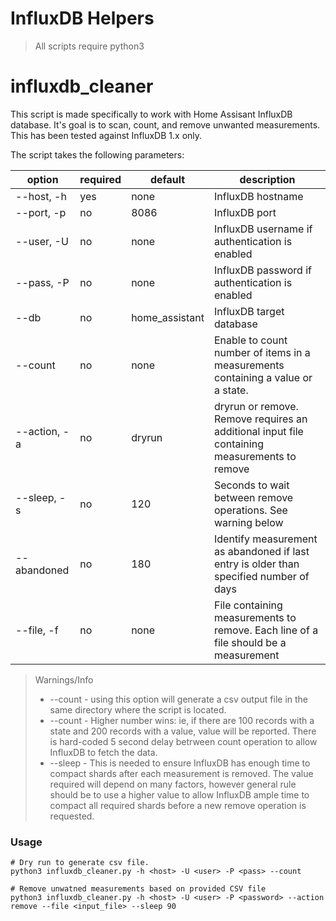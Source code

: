 # InfluxDB Helpers

> All scripts require python3

# influxdb_cleaner
This script is made specifically to work with Home Assisant InfluxDB database. It's goal is to scan, count, and remove unwanted measurements. This has been tested against InfluxDB 1.x only.

The script takes the following parameters:

| option       | required | default        | description                                                                                  |
|--------------|----------|----------------|----------------------------------------------------------------------------------------------|
| --host, -h   | yes      | none           | InfluxDB hostname                                                                            |
| --port, -p   | no       | 8086           | InfluxDB port                                                                                |
| --user, -U   | no       | none           | InfluxDB username if authentication is enabled                                               |
| --pass, -P   | no       | none           | InfluxDB password if authentication is enabled                                               |
| --db         | no       | home_assistant | InfluxDB target database                                                                     |
| --count      | no       | none           | Enable to count number of items in a measurements containing a value or a state.             |
| --action, -a | no       | dryrun         | dryrun or remove. Remove requires an additional input file containing measurements to remove |
| --sleep, -s  | no       | 120            | Seconds to wait between remove operations. See warning below                                 |
| --abandoned  | no       | 180            | Identify measurement as abandoned if last entry is older than specified number of days       |
| --file, -f   | no       | none           | File containing measurements to remove. Each line of a file should be a measurement          |

> Warnings/Info
> * --count - using this option will generate a csv output file in the same directory where the script is located.
> * --count - Higher number wins: ie, if there are 100 records with a state and 200 records with a value, value will be reported. There is hard-coded 5 second delay betrween count operation to allow InfluxDB to fetch the data.
> * --sleep - This is needed to ensure InfluxDB has enough time to compact shards after each measurement is removed. The value required will depend on many factors, however general rule should be to use a higher value to allow InfluxDB ample time to compact all required shards before a new remove operation is requested.

### Usage
```shell
# Dry run to generate csv file.
python3 influxdb_cleaner.py -h <host> -U <user> -P <pass> --count

# Remove unwatned measurements based on provided CSV file
python3 influxdb_cleaner.py -h <host> -U <user> -P <password> --action remove --file <input_file> --sleep 90
```
